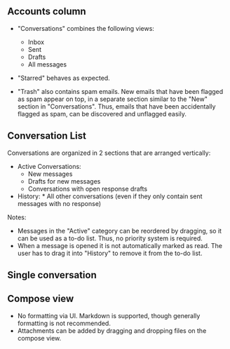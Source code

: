 Accounts column
---------------

* "Conversations" combines the following views:
	* Inbox
	* Sent
	* Drafts
	* All messages
  	
* "Starred" behaves as expected.

* "Trash" also contains spam emails. New emails that have been flagged as spam appear on top, in a separate section similar to the "New" section in "Conversations". Thus, emails that have been accidentally flagged as spam, can be discovered and unflagged easily.

Conversation List
-----------------

Conversations are organized in 2 sections that are arranged vertically:
* Active Conversations:
	* New messages
	* Drafts for new messages
	* Conversations with open response drafts
* History:
		* All other conversations (even if they only contain sent messages with no response)

Notes:
* Messages in the "Active" category can be reordered by dragging, so it can be used as a to-do list. Thus, no priority system is required.
* When a message is opened it is not automatically marked as read. The user has to drag it into "History" to remove it from the to-do list.


Single conversation
-------------------



Compose view
------------

* No formatting via UI. Markdown is supported, though generally formatting is not recommended.
* Attachments can be added by dragging and dropping files on the compose view.
